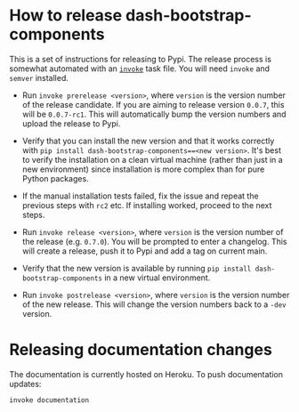 
# How to release dash-bootstrap-components

This is a set of instructions for releasing to Pypi. The release process is somewhat automated with an [`invoke`](http://docs.pyinvoke.org/en/latest/getting_started.html>) task file. You will need `invoke` and `semver` installed.

- Run `invoke prerelease <version>`, where `version` is the version number of the release candidate. If you are aiming to release version `0.0.7`, this will be `0.0.7-rc1`. This will automatically bump the version numbers and upload the release to Pypi.

- Verify that you can install the new version and that it works correctly with `pip install dash-bootstrap-components==<new version>`. It's best to verify the installation on a clean virtual machine (rather than just in a new environment) since installation is more complex than for pure Python packages.

- If the manual installation tests failed, fix the issue and repeat the previous steps with `rc2` etc. If installing worked, proceed to the next steps.

- Run `invoke release <version>`, where `version` is the version number of the release (e.g. `0.7.0`). You will be prompted to enter a changelog. This will create a release, push it to Pypi and add a tag on current main.

- Verify that the new version is available by running `pip install dash-bootstrap-components` in a new virtual environment.

- Run `invoke postrelease <version>`, where `version` is the version number of the new release. This will change the version numbers back to a `-dev` version.

# Releasing documentation changes

The documentation is currently hosted on Heroku. To push documentation updates:

```sh
invoke documentation
```
